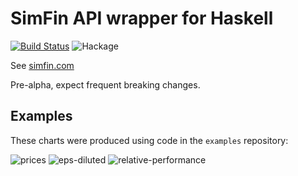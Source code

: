 # SimFin API wrapper for Haskell

[![Build Status](https://img.shields.io/endpoint.svg?url=https%3A%2F%2Factions-badge.atrox.dev%2F414owen%2Fsimfin%2Fbadge&style=flat)](https://actions-badge.atrox.dev/414owen/simfin/goto)
![Hackage](https://img.shields.io/hackage/v/simfin)

See [simfin.com](https://simfin.com/)

Pre-alpha, expect frequent breaking changes.

## Examples

These charts were produced using code in the `examples` repository:  

![prices](https://user-images.githubusercontent.com/1714287/169568674-1bf54e8f-5602-4ee8-8e00-6e88c1a7b17f.svg)
![eps-diluted](https://user-images.githubusercontent.com/1714287/169568597-937a1c85-d1e2-4c3f-8667-64daf54c24c0.svg)
![relative-performance](https://user-images.githubusercontent.com/1714287/169568604-ca15c7be-1053-436c-a106-0ed2d62f9b8c.svg)
